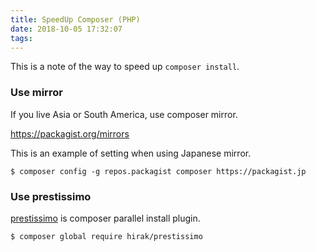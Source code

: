 ```yaml
---
title: SpeedUp Composer (PHP)
date: 2018-10-05 17:32:07
tags:
---
```

This is a note of the way to speed up `composer install`.

### Use mirror
If you live Asia or South America, use composer mirror.

https://packagist.org/mirrors

This is an example of setting when using Japanese mirror.

```shell
$ composer config -g repos.packagist composer https://packagist.jp
```

### Use prestissimo

[prestissimo](https://github.com/hirak/prestissimo) is composer parallel install plugin.

```shell
$ composer global require hirak/prestissimo
```
